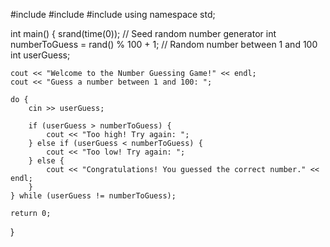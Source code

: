 #include <iostream>
#include <cstdlib>
#include <ctime>
using namespace std;

int main() {
    srand(time(0)); // Seed random number generator
    int numberToGuess = rand() % 100 + 1; // Random number between 1 and 100
    int userGuess;
    
    cout << "Welcome to the Number Guessing Game!" << endl;
    cout << "Guess a number between 1 and 100: ";

    do {
        cin >> userGuess;
        
        if (userGuess > numberToGuess) {
            cout << "Too high! Try again: ";
        } else if (userGuess < numberToGuess) {
            cout << "Too low! Try again: ";
        } else {
            cout << "Congratulations! You guessed the correct number." << endl;
        }
    } while (userGuess != numberToGuess);

    return 0;
}

